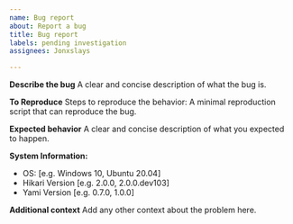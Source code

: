 ```yaml
---
name: Bug report
about: Report a bug
title: Bug report
labels: pending investigation
assignees: Jonxslays

---
```


**Describe the bug**
A clear and concise description of what the bug is.

**To Reproduce**
Steps to reproduce the behavior:
A minimal reproduction script that can reproduce the bug.

**Expected behavior**
A clear and concise description of what you expected to happen.

**System Information:**
 - OS: [e.g. Windows 10, Ubuntu 20.04]
 - Hikari Version [e.g. 2.0.0, 2.0.0.dev103]
 - Yami Version [e.g. 0.7.0, 1.0.0]

**Additional context**
Add any other context about the problem here.
